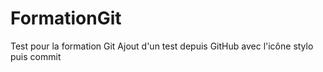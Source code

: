 # FormationGit
Test pour la formation Git
Ajout d'un test depuis GitHub avec l'icône stylo puis commit
